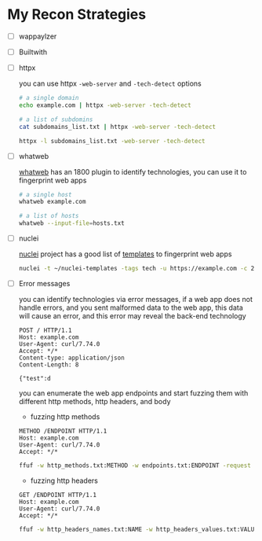# My Recon Strategies

- [ ] wappaylzer
- [ ] Builtwith
- [ ] httpx

  you can use httpx `-web-server` and `-tech-detect` options

  ``` bash
  # a single domain
  echo example.com | httpx -web-server -tech-detect
  
  # a list of subdomins
  cat subdomains_list.txt | httpx -web-server -tech-detect
  
  httpx -l subdomains_list.txt -web-server -tech-detect
  ```
  
- [ ] whatweb

  [whatweb](https://github.com/urbanadventurer/WhatWeb) has an 1800 plugin to identify technologies, you can use it to fingerprint web apps

  ```bash
  # a single host
  whatweb example.com
  
  # a list of hosts
  whatweb --input-file=hosts.txt
  ```

- [ ] nuclei

  [nuclei](https://github.com/projectdiscovery/nuclei) project has a good list of [templates](https://github.com/projectdiscovery/nuclei-templates) to fingerprint web apps

  ```bash
  nuclei -t ~/nuclei-templates -tags tech -u https://example.com -c 200
  ```

- [ ] Error messages

  you can identify technologies via error messages, if a web app does not handle errors, and you sent malformed data to the web app, this data will cause an error, and this error may reveal the  back-end technology

  ```http
  POST / HTTP/1.1
  Host: example.com
  User-Agent: curl/7.74.0
  Accept: */*
  Content-type: application/json
  Content-Length: 8
  
  {"test":d
  ```

  you can enumerate the web app endpoints and start fuzzing them with different http methods, http headers, and body

  

  - fuzzing http methods

  ```http
  METHOD /ENDPOINT HTTP/1.1
  Host: example.com
  User-Agent: curl/7.74.0
  Accept: */*
  
  ```

  

  ```bash
  ffuf -w http_methods.txt:METHOD -w endpoints.txt:ENDPOINT -request http_request.txt
  ```

  - fuzzing http headers

  ```http
  GET /ENDPOINT HTTP/1.1
  Host: example.com
  User-Agent: curl/7.74.0
  Accept: */*
  ```

  

  ```bash
  ffuf -w http_headers_names.txt:NAME -w http_headers_values.txt:VALUE -w endpoints.txt:ENDPOINT -request http_request.txt  -H "NAME: VALUE"
  ```

  

  


